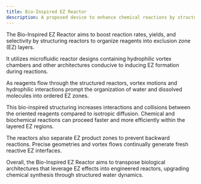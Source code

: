 ```yaml
---
title: Bio-Inspired EZ Reactor
description: A proposed device to enhance chemical reactions by structuring reactors to organize reagents into exclusion zone (EZ) layers.
---
```

The Bio-Inspired EZ Reactor aims to boost reaction rates, yields, and selectivity by structuring reactors to organize reagents into exclusion zone (EZ) layers.

It utilizes microfluidic reactor designs containing hydrophilic vortex chambers and other architectures conducive to inducing EZ formation during reactions.

As reagents flow through the structured reactors, vortex motions and hydrophilic interactions prompt the organization of water and dissolved molecules into ordered EZ zones.

This bio-inspired structuring increases interactions and collisions between the oriented reagents compared to isotropic diffusion. Chemical and biochemical reactions can proceed faster and more efficiently within the layered EZ regions.

The reactors also separate EZ product zones to prevent backward reactions. Precise geometries and vortex flows continually generate fresh reactive EZ interfaces.

Overall, the Bio-Inspired EZ Reactor aims to transpose biological architectures that leverage EZ effects into engineered reactors, upgrading chemical synthesis through structured water dynamics.
